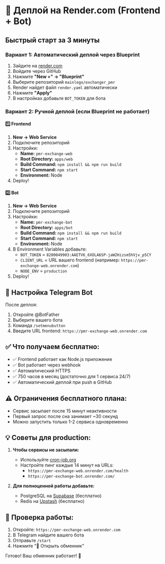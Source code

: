 # 🚀 Деплой на Render.com (Frontend + Bot)

## Быстрый старт за 3 минуты

### Вариант 1: Автоматический деплой через Blueprint

1. Зайдите на [render.com](https://render.com)
2. Войдите через GitHub
3. Нажмите **"New +" → "Blueprint"**
4. Выберите репозиторий `mainlego/exchanger_pmr`
5. Render найдет файл `render.yaml` автоматически
6. Нажмите **"Apply"**
7. В настройках добавьте `BOT_TOKEN` для бота

### Вариант 2: Ручной деплой (если Blueprint не работает)

#### 1️⃣ Frontend
1. **New → Web Service**
2. Подключите репозиторий
3. Настройки:
   - **Name:** `pmr-exchange-web`
   - **Root Directory:** `apps/web`
   - **Build Command:** `npm install && npm run build`
   - **Start Command:** `npm start`
   - **Environment:** Node
4. Deploy!

#### 2️⃣ Bot
1. **New → Web Service**
2. Подключите репозиторий
3. Настройки:
   - **Name:** `pmr-exchange-bot`
   - **Root Directory:** `apps/bot`
   - **Build Command:** `npm install && npm run build`
   - **Start Command:** `npm start`
   - **Environment:** Node
4. В Environment Variables добавьте:
   - `BOT_TOKEN` = `8200049903:AAETV6_6XOLA6SP-jaW2Hizsm5hVjv_p5CY`
   - `CLIENT_URL` = URL вашего frontend (например: `https://pmr-exchange-web.onrender.com`)
   - `NODE_ENV` = `production`
5. Deploy!

## 📱 Настройка Telegram Bot

После деплоя:

1. Откройте @BotFather
2. Выберите вашего бота
3. Команда `/setmenubutton`
4. Введите URL frontend: `https://pmr-exchange-web.onrender.com`

## ✅ Что получаем бесплатно:

- ✅ Frontend работает как Node.js приложение
- ✅ Bot работает через webhook
- ✅ Автоматический HTTPS
- ✅ 750 часов в месяц (достаточно для 1 сервиса 24/7)
- ✅ Автоматический деплой при push в GitHub

## ⚠️ Ограничения бесплатного плана:

- Сервис засыпает после 15 минут неактивности
- Первый запрос после сна занимает ~30 секунд
- Можно запустить только 1-2 сервиса одновременно

## 💡 Советы для production:

1. **Чтобы сервисы не засыпали:**
   - Используйте [cron-job.org](https://cron-job.org) 
   - Настройте пинг каждые 14 минут на URLs:
     - `https://pmr-exchange-web.onrender.com/health`
     - `https://pmr-exchange-bot.onrender.com/`

2. **Для полноценной работы добавьте:**
   - PostgreSQL на [Supabase](https://supabase.com) (бесплатно)
   - Redis на [Upstash](https://upstash.com) (бесплатно)

## 🔧 Проверка работы:

1. Откройте: `https://pmr-exchange-web.onrender.com`
2. В Telegram найдите вашего бота
3. Отправьте `/start`
4. Нажмите "💱 Открыть обменник"

Готово! Ваш обменник работает! 🎉
